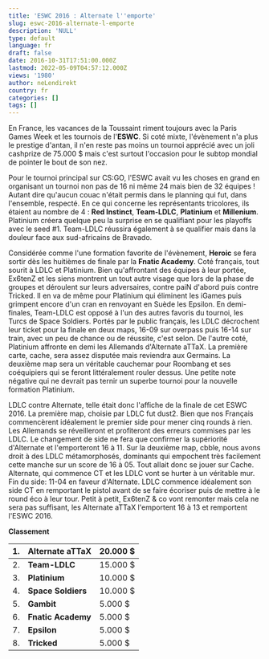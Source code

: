 ```yaml
---
title: 'ESWC 2016 : Alternate l''emporte'
slug: eswc-2016-alternate-l-emporte
description: 'NULL'
type: default
language: fr
draft: false
date: 2016-10-31T17:51:00.000Z
lastmod: 2022-05-09T04:57:12.000Z
views: '1980'
author: neLendirekt
country: fr
categories: []
tags: []
---
```

En France, les vacances de la Toussaint riment toujours avec la Paris Games Week et les tournois de l'**ESWC**. Si coté mixte, l'évènement n'a plus le prestige d'antan, il n'en reste pas moins un tournoi apprécié avec un joli cashprize de 75.000 $ mais c'est surtout l'occasion pour le subtop mondial de pointer le bout de son nez.   
  
Pour le tournoi principal sur CS:GO, l'ESWC avait vu les choses en grand en organisant un tournoi non pas de 16 ni même 24 mais bien de 32 équipes ! Autant dire qu'aucun couac n'était permis dans le planning qui fut, dans l'ensemble, respecté. En ce qui concerne les représentants tricolores, ils étaient au nombre de 4 : **Red Instinct**, **Team-LDLC**, **Platinium** et **Millenium**. Platinium créera quelque peu la surprise en se qualifiant pour les playoffs avec le seed #1\. Team-LDLC réussira également à se qualifier mais dans la douleur face aux sud-africains de Bravado.

Considérée comme l'une formation favorite de l'évènement, **Heroic** se fera sortir dès les huitièmes de finale par la **Fnatic Academy**. Coté français, tout sourit à LDLC et Platinium. Bien qu'affrontant des équipes à leur portée, Ex6tenZ et les siens montrent un tout autre visage que lors de la phase de groupes et déroulent sur leurs adversaires, contre paiN d'abord puis contre Tricked. Il en va de même pour Platinium qui éliminent les iGames puis grimpent encore d'un cran en renvoyant en Suède les Epsilon. En demi-finales, Team-LDLC est opposé à l'un des autres favoris du tournoi, les Turcs de Space Soldiers. Portés par le public français, les LDLC décrochent leur ticket pour la finale en deux maps, 16-09 sur overpass puis 16-14 sur train, avec un peu de chance ou de réussite, c'est selon. De l'autre coté, Platinium affronte en demi les Allemands d'Alternate aTTaX. La première carte, cache, sera assez disputée mais reviendra aux Germains. La deuxième map sera un véritable cauchemar pour Roombang et ses coéquipiers qui se feront littéralement rouler dessus. Une petite note négative qui ne devrait pas ternir un superbe tournoi pour la nouvelle formation Platinium.  
  
LDLC contre Alternate, telle était donc l'affiche de la finale de cet ESWC 2016\. La première map, choisie par LDLC fut dust2\. Bien que nos Français commencèrent idéalement le premier side pour mener cinq rounds à rien. Les Allemands se réveilleront et profiteront des erreurs commises par les LDLC. Le changement de side ne fera que confirmer la supériorité d'Alternate et l'emporteront 16 à 11\. Sur la deuxième map, cbble, nous avons droit à des LDLC métamorphosés, dominants qui empochent très facilement cette manche sur un score de 16 à 05\. Tout allait donc se jouer sur Cache. Alternate, qui commence CT et les LDLC vont se hurter à un véritable mur. Fin du side: 11-04 en faveur d'Alternate. LDLC commence idéalement son side CT en remportant le pistol avant de se faire écoriser puis de mettre à le round éco à leur tour. Petit à petit, Ex6tenZ & co vont remonter mais cela ne sera pas suffisant, les Alternate aTTaX l'emportent 16 à 13 et remportent l'ESWC 2016.

**Classement** 

| 1. | **Alternate aTTaX** | 20.000 $ |
| -- | ------------------- | -------- |
| 2. | **Team-LDLC**       | 15.000 $ |
| 3. | **Platinium**       | 10.000 $ |
| 4. | **Space Soldiers**  | 10.000 $ |
| 5. | **Gambit**          | 5.000 $  |
| 6. | **Fnatic Academy**  | 5.000 $  |
| 7. | **Epsilon**         | 5.000 $  |
| 8. | **Tricked**         | 5.000 $  |
